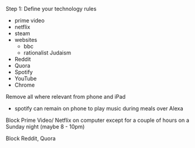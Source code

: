 Step 1: Define your technology rules


- prime video
- netflix
- steam 
- websites
	- bbc
	- rationalist Judaism 
- Reddit 
- Quora
- Spotify 
- YouTube
- Chrome 


Remove all where relevant from phone and iPad 
- spotify can remain on phone to play music during meals over Alexa 

Block Prime Video/ Netflix on computer except for a couple of hours on a Sunday night (maybe 8 - 10pm)

Block Reddit, Quora 
